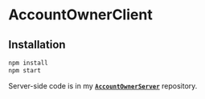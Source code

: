 # AccountOwnerClient
## Installation
```js
npm install
npm start
```
Server-side code is in my **[`AccountOwnerServer`](https://github.com/inochoi/AccountOwnerServer)** repository.
